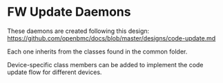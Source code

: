 # FW Update Daemons

These daemons are created following this design:
https://github.com/openbmc/docs/blob/master/designs/code-update.md

Each one inherits from the classes found in the common folder.

Device-specific class members can be added to implement the code update flow for
different devices.
